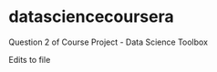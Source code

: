 datasciencecoursera
===================

Question 2 of Course Project - Data Science Toolbox

Edits to file
